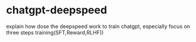 # chatgpt-deepspeed
explain how dose the deepspeed work to train chatgpt, especially focus on three steps training(SFT,Reward,RLHF))
